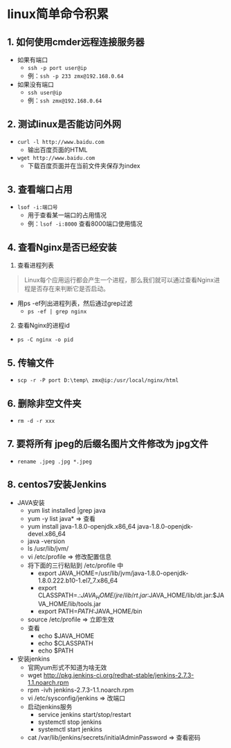 # linux简单命令积累

## 1. 如何使用cmder远程连接服务器
- 如果有端口
    - `ssh -p port user@ip`
    - 例：`ssh -p 233 zmx@192.168.0.64`
- 如果没有端口
    - `ssh user@ip`
    - 例：`ssh zmx@192.168.0.64`

## 2. 测试linux是否能访问外网
- `curl -l http://www.baidu.com` 
    - 输出百度页面的HTML
- `wget http://www.baidu.com`
    - 下载百度页面并在当前文件夹保存为index

## 3. 查看端口占用
- `lsof -i:端口号`
    - 用于查看某一端口的占用情况
    - 例：`lsof -i:8000` 查看8000端口使用情况

## 4. 查看Nginx是否已经安装
1. 查看进程列表
> Linux每个应用运行都会产生一个进程，那么我们就可以通过查看Nginx进程是否存在来判断它是否启动。
- 用ps -ef列出进程列表，然后通过grep过滤
    - `ps -ef | grep nginx`

2. 查看Nginx的进程id
- `ps -C nginx -o pid`

## 5. 传输文件
- `scp -r -P port D:\temp\ zmx@ip:/usr/local/nginx/html`

## 6. 删除非空文件夹
- `rm -d -r xxx`

## 7. 要将所有 jpeg的后缀名图片文件修改为 jpg文件
- `rename .jpeg .jpg *.jpeg`

## 8. centos7安装Jenkins
- JAVA安装
    - yum list installed |grep java
    - yum -y list java* => 查看
    - yum install java-1.8.0-openjdk.x86_64 java-1.8.0-openjdk-devel.x86_64 
    - java -version
    - ls /usr/lib/jvm/
    - vi /etc/profile => 修改配置信息
    - 将下面的三行粘贴到 /etc/profile 中
        - export JAVA_HOME=/usr/lib/jvm/java-1.8.0-openjdk-1.8.0.222.b10-1.el7_7.x86_64
        - export CLASSPATH=.:$JAVA_HOME/jre/lib/rt.jar:$JAVA_HOME/lib/dt.jar:$JAVA_HOME/lib/tools.jar
        - export PATH=$PATH:$JAVA_HOME/bin
    - source /etc/profile => 立即生效
    - 查看
        - echo $JAVA_HOME
        - echo $CLASSPATH
        - echo $PATH
- 安装jenkins
    - 官网yum形式不知道为啥无效
    - wget http://pkg.jenkins-ci.org/redhat-stable/jenkins-2.7.3-1.1.noarch.rpm
    - rpm -ivh jenkins-2.7.3-1.1.noarch.rpm
    - vi /etc/sysconfig/jenkins => 改端口
    - 启动jenkins服务
        - service jenkins start/stop/restart
        - systemctl stop jenkins
        - systemctl start jenkins
    - cat /var/lib/jenkins/secrets/initialAdminPassword => 查看密码